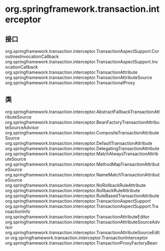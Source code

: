 # org.springframework.transaction.interceptor

## 接口

org.springframework.transaction.interceptor.TransactionAspectSupport.CoroutinesInvocationCallback
org.springframework.transaction.interceptor.TransactionAspectSupport.InvocationCallback
org.springframework.transaction.interceptor.TransactionAttribute
org.springframework.transaction.interceptor.TransactionAttributeSource
org.springframework.transaction.interceptor.TransactionalProxy

## 类

org.springframework.transaction.interceptor.AbstractFallbackTransactionAttributeSource
org.springframework.transaction.interceptor.BeanFactoryTransactionAttributeSourceAdvisor
org.springframework.transaction.interceptor.CompositeTransactionAttributeSource
org.springframework.transaction.interceptor.DefaultTransactionAttribute
org.springframework.transaction.interceptor.DelegatingTransactionAttribute
org.springframework.transaction.interceptor.MatchAlwaysTransactionAttributeSource
org.springframework.transaction.interceptor.MethodMapTransactionAttributeSource
org.springframework.transaction.interceptor.NameMatchTransactionAttributeSource
org.springframework.transaction.interceptor.NoRollbackRuleAttribute
org.springframework.transaction.interceptor.RollbackRuleAttribute
org.springframework.transaction.interceptor.RuleBasedTransactionAttribute
org.springframework.transaction.interceptor.TransactionAspectSupport
org.springframework.transaction.interceptor.TransactionAspectSupport.TransactionInfo
org.springframework.transaction.interceptor.TransactionAttributeEditor
org.springframework.transaction.interceptor.TransactionAttributeSourceAdvisor
org.springframework.transaction.interceptor.TransactionAttributeSourceEditor
org.springframework.transaction.interceptor.TransactionInterceptor
org.springframework.transaction.interceptor.TransactionProxyFactoryBean




